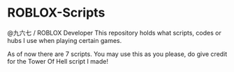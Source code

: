 # ROBLOX-Scripts
@九六七 / ROBLOX Developer
This repository holds what scripts, codes or hubs I use when playing certain games. 

As of now there are 7 scripts.
You may use this as you please, do give credit for the Tower Of Hell script I made!
